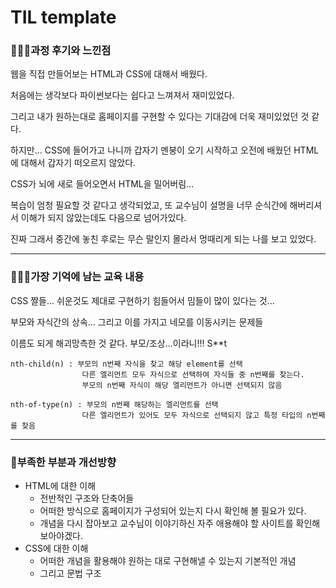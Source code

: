 # TIL template

### 👨🏼‍🏫과정 후기와 느낀점

웹을 직접 만들어보는 HTML과 CSS에 대해서 배웠다.

처음에는 생각보다 파이썬보다는 쉽다고 느껴져서 재미있었다.

그리고 내가 원하는대로 홈페이지를 구현할 수 있다는 기대감에 더욱 재미있었던 것 같다.

하지만... CSS에 들어가고 나니까 갑자기 멘붕이 오기 시작하고 오전에 배웠던 HTML에 대해서 갑자기 떠오르지 않았다.

CSS가 뇌에 새로 들어오면서 HTML을 밀어버림...

복습이 엄청 필요할 것 같다고 생각되었고, 또 교수님이 설명을 너무 순식간에 해버리셔서 이해가 되지 않았는데도 다음으로 넘어가있다.

진짜 그래서 중간에 놓친 후로는 무슨 말인지 몰라서 멍때리게 되는 나를 보고 있었다. 

---

### 💁🏼‍♂️가장 기억에 남는 교육 내용

CSS 짤들... 쉬운것도 제대로 구현하기 힘들어서 밈들이 많이 있다는 것...

부모와 자식간의 상속... 그리고 이를 가지고 네모를 이동시키는 문제들

이름도 되게 해괴망측한 것 같다. 부모/조상...이라니!!! S**t

```
nth-child(n) : 부모의 n번째 자식을 찾고 해당 element를 선택
				다른 엘리먼트 모두 자식으로 선택하여 자식들 중 n번째를 찾는다.
				부모의 n번째 자식이 해당 엘리먼트가 아니면 선택되지 않음

nth-of-type(n) : 부모의 n번째 해당하는 엘리먼트를 선택
				다른 엘리먼트가 있어도 모두 자식으로 선택되지 않고 특정 타입의 n번째를 찾음
```



---

### 💫부족한 부분과 개선방향

- HTML에 대한 이해
  - 전반적인 구조와 단축어들
  - 어떠한 방식으로 홈페이지가 구성되어 있는지 다시 확인해 볼 필요가 있다.
  - 개념을 다시 잡아보고 교수님이 이야기하신 자주 애용해야 할 사이트를 확인해보아야겠다.
- CSS에 대한 이해
  - 어떠한 개념을 활용해야 원하는 대로 구현해낼 수 있는지 기본적인 개념
  - 그리고 문법 구조 <style>과 같은 것들을 어떻게 활용하는지
  - 적용하는 것 확인해보아야 한다.
- https://web.dev/ | 구글에서 알려주는 학습
- https://cantunsee.space/ | CSS 활용하는 게임

